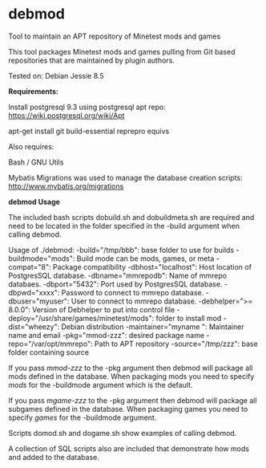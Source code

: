 # debmod
Tool to maintain an APT repository of Minetest mods and games

This tool packages Minetest mods and games pulling from Git based repositories that are maintained by plugin authors.  

Tested on: Debian Jessie 8.5

**Requirements:**

Install postgresql 9.3 using postgresql apt repo: https://wiki.postgresql.org/wiki/Apt

apt-get install git build-essential reprepro equivs

Also requires:

Bash / GNU Utils

Mybatis Migrations was used to manage the database creation scripts:  http://www.mybatis.org/migrations

**debmod Usage**

The included bash scripts dobuild.sh and dobuildmeta.sh are required and need to be located in the folder specified in the -build argument when calling debmod. 

Usage of ./debmod:
  -build="/tmp/bbb": base folder to use for builds
  -buildmode="mods": Build mode can be mods, games, or meta
  -compat="8": Package compatibility
  -dbhost="localhost": Host location of PostgresSQL database.
  -dbname="mmrepodb": Name of mmrepo databaes.
  -dbport="5432": Port used by PostgresSQL database.
  -dbpwd="xxxx": Password to connect to mmrepo database.
  -dbuser="myuser": User to connect to mmrepo database.
  -debhelper=">= 8.0.0": Version of Debhelper to put into control file
  -deploy="/usr/share/games/minetest/mods": folder to install mod
  -dist="wheezy": Debian distribution
  -maintainer="myname <myemail>": Maintainer name and email
  -pkg="mmod-zzz": desired package name
  -repo="/var/opt/mmrepo": Path to APT repository
  -source="/tmp/zzz": base folder containing source

If you pass *mmod-zzz* to the -pkg argument then debmod will package all mods defined in the database.  When packaging mods you need to specify *mods* for the -buildmode argument which is the default. 

If you pass *mgame-zzz* to the -pkg argument then debmod will package all subgames defined in the database.  When packaging games you need to specify *games* for the -buildmode argument.

Scripts domod.sh and dogame.sh show examples of calling debmod.

A collection of SQL scripts also are included that demonstrate how mods and added to the database.
